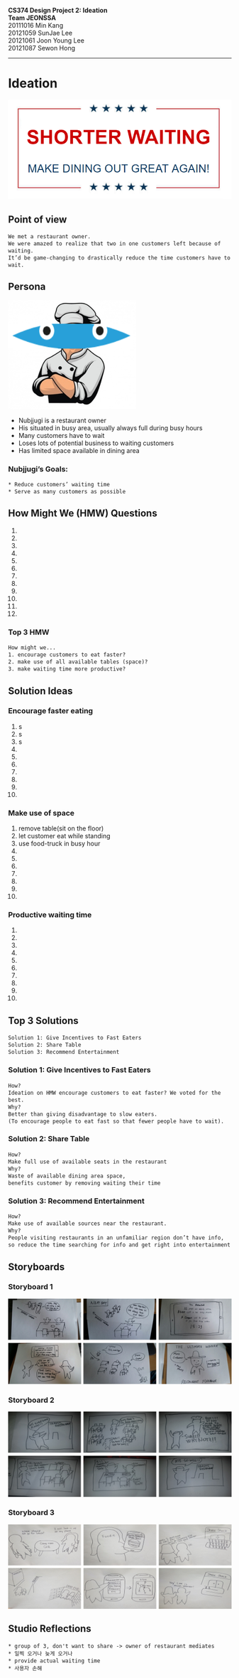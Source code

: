 **CS374 Design Project 2: Ideation**  
**Team JEONSSA**  
20111016 Min Kang  
20121059 SunJae Lee  
20121061 Joon Young Lee  
20121087 Sewon Hong

---

# Ideation
 ![alt text](title.PNG "Title: Shorter Waiting Make Dining Out Great Again")
 
## Point of view
	We met a restaurant owner.  
	We were amazed to realize that two in one customers left because of waiting.  
	It’d be game-changing to drastically reduce the time customers have to wait.

## Persona
 ![alt text](nubjjugi.PNG "Figure1. Nubjjugi, the persona")
 
* Nubjjugi is a restaurant owner
* His situated in busy area, usually always full during busy hours
* Many customers have to wait
* Loses lots of potential business to waiting customers
* Has limited space available in dining area

### Nubjjugi’s Goals:
	* Reduce customers’ waiting time
	* Serve as many customers as possible
 

## How Might We (HMW) Questions
1.
2.
3.
4.
5.
6.
7.
8.
9.
10.
11.
12.

### Top 3 HMW
	How might we...  
	1. encourage customers to eat faster?  
	2. make use of all available tables (space)?  
	3. make waiting time more productive?  


## Solution Ideas


### Encourage faster eating
1. s
2. s
3. s
4.
5.
6.
7.
8.
9.
10.

### Make use of space
1. remove table(sit on the floor)
2. let customer eat while standing
3. use food-truck in busy hour
4.
5.
6.
7.
8.
9.
10.

### Productive waiting time
1.
2.
3.
4.
5.
6.
7.
8.
9.
10.

## Top 3 Solutions
	Solution 1: Give Incentives to Fast Eaters
	Solution 2: Share Table
	Solution 3: Recommend Entertainment

### Solution 1: Give Incentives to Fast Eaters
	How?  
	Ideation on HMW encourage customers to eat faster? We voted for the best.  
	Why?  
	Better than giving disadvantage to slow eaters.  
	(To encourage people to eat fast so that fewer people have to wait). 

### Solution 2: Share Table
	How?  
	Make full use of available seats in the restaurant  
	Why?  
	Waste of available dining area space, 
	benefits customer by removing waiting their time


### Solution 3: Recommend Entertainment
	How?  
	Make use of available sources near the restaurant. 
	Why?  
	People visiting restaurants in an unfamiliar region don’t have info,  
	so reduce the time searching for info and get right into entertainment


## Storyboards
### Storyboard 1
 ![alt text](storyboard1.png "Figure2. Storyboard of soultion 1")
 
 
### Storyboard 2
 ![alt text](storyboard2.png "Figure3. Storyboard of soultion 2")
 
 
 ### Storyboard 3
 ![alt text](storyboard3.png "Figure4. Storyboard of soultion 3")
 
 
 ## Studio Reflections
	* group of 3, don't want to share -> owner of restaurant mediates
	* 일찍 오거나 늦게 오거나 
	* provide actual waiting time 
	* 사용자 손해
